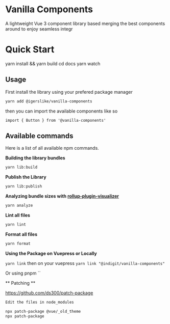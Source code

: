 # Vanilla Components

A lightweight Vue 3 component library based merging the best components around to enjoy seamless integr

# Quick Start

yarn install && yarn build
cd docs
yarn watch


## Usage

First install the library using your prefered package manager

```bash
yarn add @igerslike/vanilla-components
```

then you can import the available components like so

```vue
import { Button } from '@vanilla-components'
```

## Available commands

Here is a list of all available npm commands.

**Building the library bundles**

```bash
yarn lib:build
```

**Publish the Library**

```bash
yarn lib:publish
```

**Analyzing bundle sizes with [rollup-plugin-visualizer](https://github.com/btd/rollup-plugin-visualizer)**

```bash
yarn analyze
```

**Lint all files**

```bash
yarn lint
```

**Format all files**
```bash
yarn format
```

**Using the Package on Vuepress or Locally**

`yarn link` then on your vuepress `yarn link "@indigit/vanilla-components"`

Or using pnpm
``

** Patching **

https://github.com/ds300/patch-package

```bash
Edit the files in node_modules

npx patch-package @vue/_old_theme
npx patch-package
```
